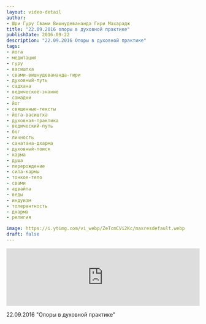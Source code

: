 ```yaml
---
layout: video-detail
author:
- Шри Гуру Свами Вишнудевананда Гири Махарадж
title: "22.09.2016 опоры в духовной практике"
publishDate: 2016-09-22
description: "22.09.2016 Опоры в духовной практике"
tags: 
- йога
- медитация
- гуру
- васиштха
- свами-вишнудевананда-гири
- духовный-путь
- садхана
- ведическое-знание
- самадхи
- йог
- священные-тексты
- йога-васиштха
- духовная-практика
- ведический-путь
- бог
- личность
- санатана-дхарма
- духовный-поиск
- карма
- душа
- перерождение
- сила-кармы
- тонкое-тело
- свами
- адвайта
- веды
- индуизм
- толерантность
- дхарма
- религия

image: https://i.ytimg.com/vi_webp/ZeTcmCVi2Kc/maxresdefault.webp
draft: false
---
```


<iframe width="100%" src="https://www.youtube.com/embed/ZeTcmCVi2Kc" frameborder="0" allowfullscreen=""></iframe> 

 22.09.2016 "Опоры в духовной практике"

  

 